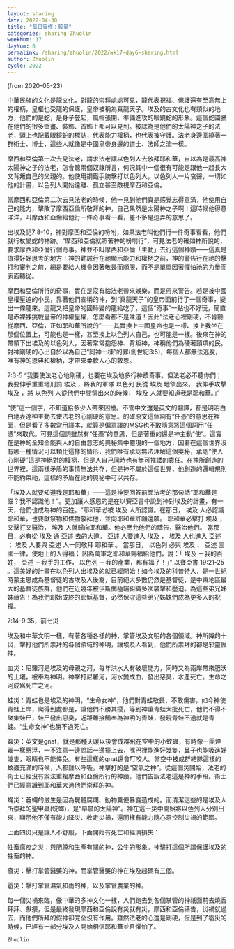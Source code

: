 ```yaml
---
layout: sharing
date: 2022-04-30
title: "每日靈修：較量"
categories: sharing Zhuolin
weekNum: 17
dayNum: 6
permalink: /sharing/zhuolin/2022/wk17-day6-sharing.html
author: Zhuolin
cycle: 2022
---
```

(from 2020-05-23)

中華民族的文化是龍文化，對龍的崇拜處處可見，龍代表祝福、保護還有至高無上的權柄，皇權也受龍的保護，皇帝被稱為真龍天子。埃及的古文化也有類似的地方，他們的是蛇，是身子豎起，風帽張開，準備進攻的眼鏡蛇的形象。這個蛇圖騰在他們的很多壁畫、裝飾、首飾上都可以見到。被認為是他們的太陽神之子的法老，頭上也配戴眼鏡蛇的標誌，代表能力權柄，也代表被守護。法老身邊圍繞著一群術士、博士，這些人就像是中國皇帝身邊的道士、法師之流一樣。  

摩西和亞倫第一次去見法老，請求法老讓以色列人去敬拜耶和華，自以為是最高神太陽神之子的法老，怎會聽兩個奴隸所言，何況其中一個很有可能是跟他一起長大又背叛自己的父親的。他使用鋼鐵手腕擊打以色列人，以色列人一片哀聲，一切如他的計畫，以色列人開始遠離、孤立甚至敵視摩西和亞倫。  

當摩西和亞倫第二次去見法老的時候，他一見到他們真是感覺志得意滿，他使用自己的能力，擊敗了摩西亞倫所敬拜的神，自己果然是太陽神之子啊！這時候他得意洋洋，叫摩西和亞倫給他行一件奇事看一看，差不多是逗弄的意思了。  

出埃及記7:8-10，神對摩西和亞倫的吩咐，如果法老叫他們行一件奇事看看，他們就行杖變蛇的神跡。“摩西和亞倫就照著神的吩咐行”，可見法老的確如神所說的，要求摩西和亞倫行個奇事。神並不叫摩西和亞倫「主動」去行這個神蹟——這真是值得好好思考的地方！神的勸誡行在祂顯示能力和權柄之前，神的警告行在祂的擊打和審判之前，總是要給人機會因著敬畏而順服，而不是單單因著懼怕祂的力量而表面聽從。  

摩西和亞倫所行的奇事，實在是沒有給法老帶來娛樂，而是帶來警告。若是被中國皇權壓迫的小民，靠著他們宣稱的神，到“真龍天子”的皇帝面前行了一個奇事，變出一條龍來，這龍又把皇帝的國師變的龍給吃了，這個“奇事”一點也不好玩，簡直是赤裸裸挑戰皇帝的神權皇權，怎麼看都不是味道！因此“法老心裡剛硬，不肯聽從摩西、亞倫，正如耶和華所說的”——其實換上中國皇帝也是一樣、換上我坐在那個位置上，可能也是一樣，甚至換上以色列人自己，也可能是一樣。後來在神的帶領下出埃及的以色列人，因著常常抱怨神、背叛神，神稱他們為硬著頸項的民。對神剛硬的心出自於以為自己“同神一樣”的罪(創世紀3:5)，每個人都無法逃脫，唯有神的恩典和權柄，才帶來柔軟人心的救恩。  

7:3-5 “我要使法老心地剛硬，也要在埃及地多行神蹟奇事。但法老必不聽你們；我要伸手重重地刑罰 埃及 ，將我的軍隊 以色列 民從 埃及 地領出來。 我伸手攻擊 埃及 ，將 以色列 人從他們中間領出來的時候， 埃及 人就要知道我是耶和華。」”  

“使”這一個字，不知道給多少人帶來困擾。不管中文還是英文的翻譯，都是明明白白地表達神主動去使法老的心剛硬的意思。的確原文這個詞有“任憑”的意思在裡面，但是看了多數常用譯本，就算是偏意譯的MSG也不敢隨意將這個詞用“任憑”來取代。可見這個詞雖然有“任憑”的意思，但是著重的還是神主動“使”。這實在是神的全知全能與人的自由意志的奧秘集中體現的一個地方，因著在這個世界沒有哪一種情況可以類比這樣的情形，我們唯有承認無法理解這個奧秘，承認“使人心剛硬”這是神絕對的權柄，但是人自己同時也有無可推諉的責任。在神所創造的世界裡，這兩樣矛盾的事情無法共存，但是神不屬於這個世界，他創造的邏輯規則不能約束祂，這樣的矛盾在祂的奧秘中可以共存。  

「埃及人就要知道我是耶和華」——這是神要回答前面法老的那句話“耶和華是誰？我不認識他！”。更加讓人感恩的是在以賽亞書中說到神對埃及的計畫，有一天，他們也成為神的百姓。“耶和華必被 埃及 人所認識。在那日， 埃及 人必認識耶和華，也要獻祭物和供物敬拜他，並向耶和華許願還願。 耶和華必擊打 埃及 ，又擊打又醫治， 埃及 人就歸向耶和華。他必應允他們的禱告，醫治他們。 當那日，必有從 埃及 通 亞述 去的大道。 亞述 人要進入 埃及 ， 埃及 人也進入 亞述 ； 埃及 人要與 亞述 人一同敬拜 耶和華 。 當那日， 以色列 必與 埃及 、 亞述 三國一律，使地上的人得福； 因為萬軍之耶和華賜福給他們，說：「 埃及 －我的百姓， 亞述 －我手的工作， 以色列 －我的產業，都有福了！」” 以賽亞書 19:21-25 。這美好的計畫在以色列人出埃及的就已經開始！如今埃及的科普特人，是一世紀時蒙主恩成為基督徒的古埃及人後裔，目前絕大多數仍然是基督徒，是中東地區最大的基督徒族群，他們在近幾年被伊斯蘭極端組織多次襲擊和壓迫。為這些弟兄姊妹禱告！為我們創始成終的耶穌基督，必然保守這些弟兄姊妹們成為更多人的祝福。  

7:14-9:35，前七災  

埃及和中華文明一樣，有著各種各樣的神，掌管埃及文明的各個領域。神所降的十災，擊打他們所崇拜的各個領域的神明，讓埃及人看到，他們所崇拜的都是邪靈假神。  

血災：尼羅河是埃及的母親之河，每年洪水大有破壞能力，同時又為兩岸帶來肥沃的土壤，被奉為神明。神擊打尼羅河，河水變成血，發出惡臭，水產死亡。生命之河成爲死亡之河。  

蛙災：青蛙也是埃及的神明，“生命女神”，他們對青蛙敬畏，不敢傷害，如今神使青蛙上岸，爬得到處都是，讓他們不勝其擾，等到神讓青蛙大批死亡，他們不得不聚集蛙尸，蛙尸發出惡臭，近距離接觸奉為神明的青蛙，發現青蛙不過就是青蛙。“生命女神”也勝不過死亡。  

蝨災：英文是gnat，就是那種天暖以後會成群飛在空中的小蚊蟲，有時像一團煙霧一樣懸浮，一不注意一邊說話一邊撞上去，嘴巴裡能進好幾隻，鼻子也能吸進好幾隻，眼睛也不能倖免。有些這樣的gnat還會叮咬人。當空中被成群結隊這樣的蚊蟲充滿的時候，人都難以呼吸。神擊打的是“空氣之神”。從這個災開始，法老的術士已經沒有辦法重複摩西和亞倫所行的神蹟。他們告訴法老這是神的手段。術士們已經意識到耶和華大過他們崇拜的神。  

蝇災：蒼蠅的滋生是因為屍體腐爛、動物糞便暴露造成的。而清潔這些的是埃及人所崇拜的聖甲蟲(蜣螂)，是“早晨的太陽神”。神在這一災中開始將以色列人分別出來，顯示他不僅有能力降災、收走災禍，還同樣有能力隨心意控制災禍的範圍。  

上面四災只是讓人不舒服，下面開始有死亡和經濟損失：  

牲畜瘟疫之災：與肥饒和生產有關的神，公牛的形象。神擊打這個所謂保護埃及的牲畜的神。  

瘡災：擊打掌管醫藥的神，而掌管醫藥的神在埃及起碼有三個。  

雹災：擊打掌管濕氣和雨的神，以及掌管農業的神。  

每一個災禍來臨，像中華的多神文化一樣，人們跑去到各個掌管的神祇面前去燒香拜拜、獻祭，但是最終發現摩西和亞倫說有災就有災，摩西和亞倫禱告，災禍就過去，而他們所拜的假神卻完全沒有作用。雖然法老的心還是剛硬，但是到了雹災的時候，已經有一部分埃及人開始相信耶和華並且懼怕了。  

`Zhuolin`  
